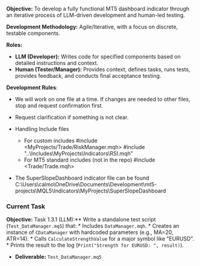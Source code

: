 **Objective:** To develop a fully functional MT5 dashboard indicator through an iterative process of LLM-driven development and human-led testing.

**Development Methodology:** 
Agile/Iterative, with a focus on discrete, testable components.

**Roles:**
*   **LLM (Developer):** Writes code for specified components based on detailed instructions and context.
*   **Human (Tester/Manager):** Provides context, defines tasks, runs tests, provides feedback, and conducts final acceptance testing.

**Development Rules**:
- We will work on one file at a time.  If changes are needed to other files, stop and request confirmation first.
- Request clarification if something is not clear.
- Handling Include files
    - For custom includes #include <MyProjects/Trade/RiskManager.mqh> #include "..\Includes\MyProjects\Indicators\RSI.mqh"
    - For MT5 standard includes (not in the repo) #include <Trade/Trade.mqh>

- The SuperSlopeDashboard indicator file can be found C:\Users\calmo\OneDrive\Documents\Development\mt5-projects\MQL5\Indicators\MyProjects\SuperSlopeDashboard
### Current Task
**Objective:** Task 1.3.1 (LLM):** Write a standalone test script (`Test_DataManager.mq5`) that:
    *   Includes `DataManager.mqh`.
    *   Creates an instance of `CDataManager` with hardcoded parameters (e.g., MA=20, ATR=14).
    *   Calls `CalculateStrengthValue` for a major symbol like "EURUSD".
    *   Prints the result to the log (`Print("Strength for EURUSD: ", result)`).
*   **Deliverable:** `Test_DataManager.mq5`